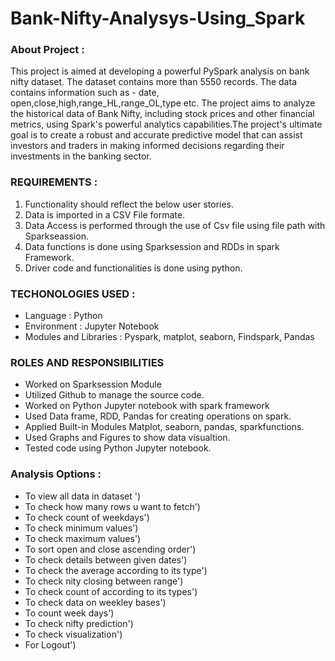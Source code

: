 # Bank-Nifty-Analysys-Using_Spark
### About Project :
This project is aimed at developing a powerful PySpark analysis on bank nifty dataset. The dataset contains more than 5550 records. The data contains information such as - date, open,close,high,range_HL,range_OL,type etc. The project aims to analyze the historical data of Bank Nifty, including stock prices and other financial metrics, using Spark's powerful analytics capabilities.The project's ultimate goal is to create a robust and accurate predictive model that can assist investors and traders in making informed decisions regarding their investments in the banking sector.
                  
### REQUIREMENTS :

1. Functionality should reflect the below user stories.
2. Data is imported in a CSV File formate.
3. Data Access is performed through the use of Csv file using file path with Sparkseassion.
4. Data functions is done using Sparksession and RDDs in spark Framework.
5. Driver code and functionalities is done using python.

### TECHONOLOGIES USED :
* Language                  :   Python
* Environment               :   Jupyter Notebook
* Modules and Libraries     :   Pyspark, matplot, seaborn, Findspark, Pandas

### ROLES AND RESPONSIBILITIES
* Worked on Sparksession Module
* Utilized Github to manage the source code.
* Worked on Python Jupyter notebook with spark framework
* Used Data frame, RDD, Pandas for creating operations on spark.
* Applied Built-in Modules Matplot, seaborn, pandas, sparkfunctions.
* Used Graphs and Figures to show data visualtion.
* Tested code using Python Jupyter notebook.

### Analysis Options :
* To view all data in dataset ')
* To check how many rows u want to fetch')
* To check count of weekdays')
* To check minimum values')
* To check maximum values')
* To sort open and close ascending order')    
* To check details between given dates')
* To check the average  according to its type')
* To check nity closing between range')
* To check count of according to its types')
* To check data on weekley bases')
* To count week days')
* To check nifty prediction')
* To check visualization')
* For Logout')
